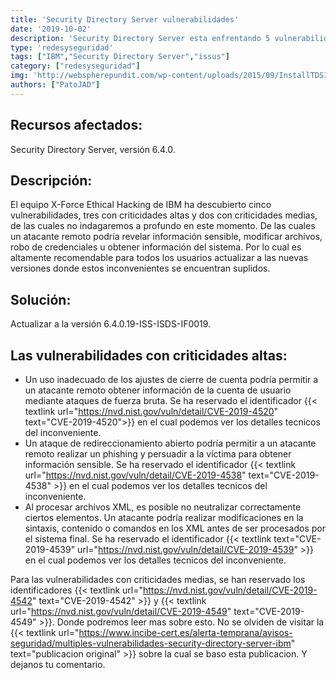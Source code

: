 ```yaml
---
title: 'Security Directory Server vulnerabilidades'
date: '2019-10-02'
description: 'Security Directory Server esta enfrentando 5 vulnerabilidades que pueden ser critias. Actualiza tu version YA!'
type: 'redesyseguridad'
tags: ["IBM","Security Directory Server","issus"]
category: ["redesyseguridad"]
img: 'http://webspherepundit.com/wp-content/uploads/2015/09/InstallTDS11.png'
authors: ["PatoJAD"]
---
```



## Recursos afectados:

Security Directory Server, versión 6.4.0.


## Descripción:

El equipo X-Force Ethical Hacking de IBM ha descubierto cinco vulnerabilidades, tres con criticidades altas y dos con criticidades medias, de las cuales no indagaremos a profundo en este momento. De las cuales un atacante remoto podría revelar información sensible, modificar archivos, robo de credenciales u obtener información del sistema. Por lo cual es altamente recomendable para todos los usuarios actualizar a las nuevas versiones donde estos inconvenientes se encuentran suplidos.


 


## Solución:

Actualizar a la versión 6.4.0.19-ISS-ISDS-IF0019.


## Las vulnerabilidades con criticidades altas:



* Un uso inadecuado de los ajustes de cierre de cuenta podría permitir a un atacante remoto obtener información de la cuenta de usuario mediante ataques de fuerza bruta. Se ha reservado el identificador {{< textlink url="https://nvd.nist.gov/vuln/detail/CVE-2019-4520" text="CVE-2019-4520">}} en el cual podemos ver los detalles tecnicos del inconveniente.
* Un ataque de redireccionamiento abierto podría permitir a un atacante remoto realizar un phishing y persuadir a la víctima para obtener información sensible. Se ha reservado el identificador {{< textlink url="https://nvd.nist.gov/vuln/detail/CVE-2019-4538" text="CVE-2019-4538" >}} en el cual podemos ver los detalles tecnicos del inconveniente.
* Al procesar archivos XML, es posible no neutralizar correctamente ciertos elementos. Un atacante podría realizar modificaciones en la sintaxis, contenido o comandos en los XML antes de ser procesados por el sistema final. Se ha reservado el identificador {{< textlink text="CVE-2019-4539" url="https://nvd.nist.gov/vuln/detail/CVE-2019-4539" >}} en el cual podemos ver los detalles tecnicos del inconveniente.



Para las vulnerabilidades con criticidades medias, se han reservado los identificadores {{< textlink url="https://nvd.nist.gov/vuln/detail/CVE-2019-4542" text="CVE-2019-4542" >}} y {{< textlink url="https://nvd.nist.gov/vuln/detail/CVE-2019-4549" text="CVE-2019-4549" >}}. Donde podremos leer mas sobre esto. No se olviden de visitar la {{< textlink url="https://www.incibe-cert.es/alerta-temprana/avisos-seguridad/multiples-vulnerabilidades-security-directory-server-ibm" text="publicacion original" >}} sobre la cual se baso esta publicacion. Y dejanos tu comentario.
